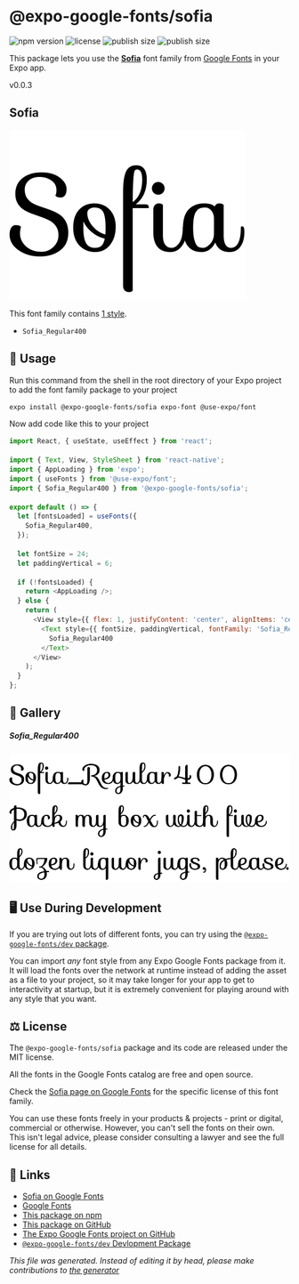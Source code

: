 # @expo-google-fonts/sofia

![npm version](https://flat.badgen.net/npm/v/@expo-google-fonts/sofia)
![license](https://flat.badgen.net/github/license/expo/google-fonts)
![publish size](https://flat.badgen.net/packagephobia/install/@expo-google-fonts/sofia)
![publish size](https://flat.badgen.net/packagephobia/publish/@expo-google-fonts/sofia)

This package lets you use the [**Sofia**](https://fonts.google.com/specimen/Sofia) font family from [Google Fonts](https://fonts.google.com/) in your Expo app.

v0.0.3

## Sofia

![Sofia](./font-family.png)

This font family contains [1 style](#gallery).

- `Sofia_Regular400`

## 🔡 Usage

Run this command from the shell in the root directory of your Expo project to add the font family package to your project
```sh
expo install @expo-google-fonts/sofia expo-font @use-expo/font
```

Now add code like this to your project
```js
import React, { useState, useEffect } from 'react';

import { Text, View, StyleSheet } from 'react-native';
import { AppLoading } from 'expo';
import { useFonts } from '@use-expo/font';
import { Sofia_Regular400 } from '@expo-google-fonts/sofia';

export default () => {
  let [fontsLoaded] = useFonts({
    Sofia_Regular400,
  });

  let fontSize = 24;
  let paddingVertical = 6;

  if (!fontsLoaded) {
    return <AppLoading />;
  } else {
    return (
      <View style={{ flex: 1, justifyContent: 'center', alignItems: 'center' }}>
        <Text style={{ fontSize, paddingVertical, fontFamily: 'Sofia_Regular400' }}>
          Sofia_Regular400
        </Text>
      </View>
    );
  }
};

```

## 📖 Gallery

##### Sofia_Regular400
![Sofia_Regular400](./ca5d81d1b4b38fae521b80e8ab25a7632893d98285e79fa51e53975b807afcb1.ttf.png)


## 🖥️ Use During Development

If you are trying out lots of different fonts, you can try using the [`@expo-google-fonts/dev` package](https://github.com/expo/google-fonts/tree/master/font-packages/dev#readme).

You can import *any* font style from any Expo Google Fonts package from it. It will load the fonts
over the network at runtime instead of adding the asset as a file to your project, so it may take longer
for your app to get to interactivity at startup, but it is extremely convenient
for playing around with any style that you want.

## ⚖️ License

The `@expo-google-fonts/sofia` package and its code are released under the MIT license.

All the fonts in the Google Fonts catalog are free and open source.

Check the [Sofia page on Google Fonts](https://fonts.google.com/specimen/Sofia) for the specific license of this font family.

You can use these fonts freely in your products & projects - print or digital, commercial or otherwise. However, you can't sell the fonts on their own. This isn't legal advice, please consider consulting a lawyer and see the full license for all details.

## 🔗 Links

- [Sofia on Google Fonts](https://fonts.google.com/specimen/Sofia)
- [Google Fonts](https://fonts.google.com/)
- [This package on npm](https://www.npmjs.com/package/@expo-google-fonts/sofia)
- [This package on GitHub](https://github.com/expo/google-fonts/tree/master/font-packages/sofia)
- [The Expo Google Fonts project on GitHub](https://github.com/expo/google-fonts)
- [`@expo-google-fonts/dev` Devlopment Package](https://github.com/expo/google-fonts/tree/master/font-packages/dev)


*This file was generated. Instead of editing it by head, please make contributions to [the generator](https://github.com/expo/google-fonts/tree/master/packages/generator)*
